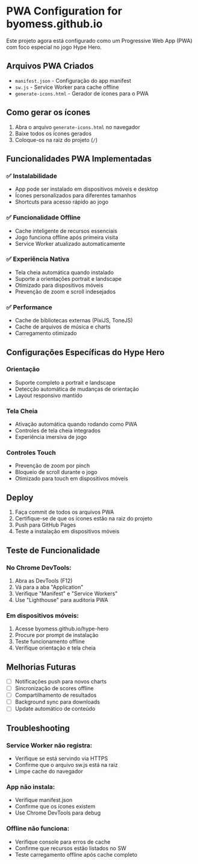 # PWA Configuration for byomess.github.io

Este projeto agora está configurado como um Progressive Web App (PWA) com foco especial no jogo Hype Hero.

## Arquivos PWA Criados

- `manifest.json` - Configuração do app manifest
- `sw.js` - Service Worker para cache offline
- `generate-icons.html` - Gerador de ícones para o PWA

## Como gerar os ícones

1. Abra o arquivo `generate-icons.html` no navegador
2. Baixe todos os ícones gerados
3. Coloque-os na raiz do projeto (`/`)

## Funcionalidades PWA Implementadas

### ✅ Instalabilidade
- App pode ser instalado em dispositivos móveis e desktop
- Ícones personalizados para diferentes tamanhos
- Shortcuts para acesso rápido ao jogo

### ✅ Funcionalidade Offline
- Cache inteligente de recursos essenciais
- Jogo funciona offline após primeira visita
- Service Worker atualizado automaticamente

### ✅ Experiência Nativa
- Tela cheia automática quando instalado
- Suporte a orientações portrait e landscape
- Otimizado para dispositivos móveis
- Prevenção de zoom e scroll indesejados

### ✅ Performance
- Cache de bibliotecas externas (PixiJS, ToneJS)
- Cache de arquivos de música e charts
- Carregamento otimizado

## Configurações Específicas do Hype Hero

### Orientação
- Suporte completo a portrait e landscape
- Detecção automática de mudanças de orientação
- Layout responsivo mantido

### Tela Cheia
- Ativação automática quando rodando como PWA
- Controles de tela cheia integrados
- Experiência imersiva de jogo

### Controles Touch
- Prevenção de zoom por pinch
- Bloqueio de scroll durante o jogo
- Otimizado para touch em dispositivos móveis

## Deploy

1. Faça commit de todos os arquivos PWA
2. Certifique-se de que os ícones estão na raiz do projeto
3. Push para GitHub Pages
4. Teste a instalação em dispositivos móveis

## Teste de Funcionalidade

### No Chrome DevTools:
1. Abra as DevTools (F12)
2. Vá para a aba "Application"
3. Verifique "Manifest" e "Service Workers"
4. Use "Lighthouse" para auditoria PWA

### Em dispositivos móveis:
1. Acesse byomess.github.io/hype-hero
2. Procure por prompt de instalação
3. Teste funcionamento offline
4. Verifique orientação e tela cheia

## Melhorias Futuras

- [ ] Notificações push para novos charts
- [ ] Sincronização de scores offline
- [ ] Compartilhamento de resultados
- [ ] Background sync para downloads
- [ ] Update automático de conteúdo

## Troubleshooting

### Service Worker não registra:
- Verifique se está servindo via HTTPS
- Confirme que o arquivo sw.js está na raiz
- Limpe cache do navegador

### App não instala:
- Verifique manifest.json
- Confirme que os ícones existem
- Use Chrome DevTools para debug

### Offline não funciona:
- Verifique console para erros de cache
- Confirme que recursos estão listados no SW
- Teste carregamento offline após cache completo
